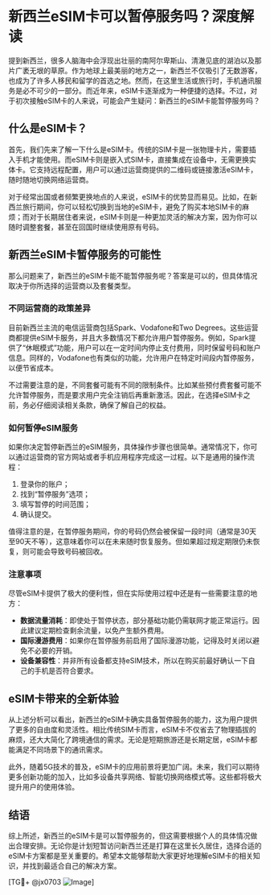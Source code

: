 # 新西兰eSIM卡可以暂停服务吗？深度解读

提到新西兰，很多人脑海中会浮现出壮丽的南阿尔卑斯山、清澈见底的湖泊以及那片广袤无垠的草原。作为地球上最美丽的地方之一，新西兰不仅吸引了无数游客，也成为了许多人移民和留学的首选之地。然而，在这里生活或旅行时，手机通讯服务是必不可少的一部分。而近年来，eSIM卡逐渐成为一种便捷的选择。不过，对于初次接触eSIM卡的人来说，可能会产生疑问：新西兰的eSIM卡能暂停服务吗？

## 什么是eSIM卡？

首先，我们先来了解一下什么是eSIM卡。传统的SIM卡是一张物理卡片，需要插入手机才能使用。而eSIM卡则是嵌入式SIM卡，直接集成在设备中，无需更换实体卡。它支持远程配置，用户可以通过运营商提供的二维码或链接激活eSIM卡，随时随地切换网络运营商。

对于经常出国或者频繁更换地点的人来说，eSIM卡的优势显而易见。比如，在新西兰旅行期间，你可以轻松切换到当地的eSIM卡，避免了购买本地SIM卡的麻烦；而对于长期居住者来说，eSIM卡则是一种更加灵活的解决方案，因为你可以随时调整套餐，甚至在回国时继续使用原有号码。

## 新西兰eSIM卡暂停服务的可能性

那么问题来了，新西兰的eSIM卡能不能暂停服务呢？答案是可以的，但具体情况取决于你所选择的运营商以及套餐类型。

### 不同运营商的政策差异

目前新西兰主流的电信运营商包括Spark、Vodafone和Two Degrees。这些运营商都提供eSIM卡服务，并且大多数情况下都允许用户暂停服务。例如，Spark提供了“休眠模式”功能，用户可以在一定时间内停止支付费用，同时保留号码和账户信息。同样的，Vodafone也有类似的功能，允许用户在特定时间段内暂停服务，以便节省成本。

不过需要注意的是，不同套餐可能有不同的限制条件。比如某些预付费套餐可能不允许暂停服务，而是要求用户完全注销后再重新激活。因此，在选择eSIM卡之前，务必仔细阅读相关条款，确保了解自己的权益。

### 如何暂停eSIM服务

如果你决定暂停新西兰的eSIM服务，具体操作步骤也很简单。通常情况下，你可以通过运营商的官方网站或者手机应用程序完成这一过程。以下是通用的操作流程：

1. 登录你的账户；
2. 找到“暂停服务”选项；
3. 填写暂停的时间范围；
4. 确认提交。

值得注意的是，在暂停服务期间，你的号码仍然会被保留一段时间（通常是30天至90天不等），这意味着你可以在未来随时恢复服务。但如果超过规定期限仍未恢复，则可能会导致号码被回收。

### 注意事项

尽管eSIM卡提供了极大的便利性，但在实际使用过程中还是有一些需要注意的地方：

- **数据流量消耗**：即使处于暂停状态，部分基础功能仍需联网才能正常运行。因此建议定期检查剩余流量，以免产生额外费用。
- **国际漫游费用**：如果你在暂停服务前启用了国际漫游功能，记得及时关闭以避免不必要的开销。
- **设备兼容性**：并非所有设备都支持eSIM技术，所以在购买前最好确认一下自己的手机是否符合要求。

## eSIM卡带来的全新体验

从上述分析可以看出，新西兰的eSIM卡确实具备暂停服务的能力，这为用户提供了更多的自由度和灵活性。相比传统SIM卡而言，eSIM卡不仅省去了物理插拔的麻烦，还大大简化了跨境通信的需求。无论是短期旅游还是长期定居，eSIM卡都能满足不同场景下的通讯需求。

此外，随着5G技术的普及，eSIM卡的应用前景将更加广阔。未来，我们可以期待更多创新功能的加入，比如多设备共享网络、智能切换网络模式等。这些都将极大提升用户的使用体验。

## 结语

综上所述，新西兰的eSIM卡是可以暂停服务的，但这需要根据个人的具体情况做出合理安排。无论你是计划短暂访问新西兰还是打算在这里长久居住，选择合适的eSIM卡方案都是至关重要的。希望本文能够帮助大家更好地理解eSIM卡的相关知识，并找到最适合自己的解决方案。

[TG💪+ @jx0703 ![Image](https://github.com/user-attachments/assets/dbca1d08-cadb-493c-b0ec-ad6f7a83f270)]